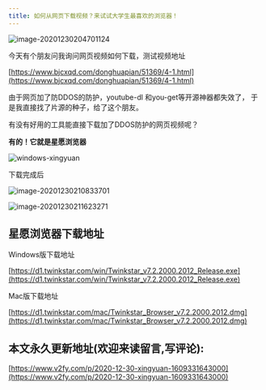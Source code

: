 ```yaml
---
title: 如何从网页下载视频？来试试大学生最喜欢的浏览器！
---
```






![image-20201230204701124](https://www.v2fy.com/asset/0i/jikemiji/jikemiji-md/2020-12-30-xingyuan-1609331643000.assets/image-20201230204701124.png)



今天有个朋友问我询问网页视频如何下载，测试视频地址

 [https://www.bjcxqd.com/donghuapian/51369/4-1.html](https://www.bjcxqd.com/donghuapian/51369/4-1.html)

由于网页加了防DDOS的防护，youtube-dl 和you-get等开源神器都失效了， 于是我直接找了片源的种子，给了这个朋友。



有没有好用的工具能直接下载加了DDOS防护的网页视频呢？

**有的！它就是星愿浏览器**



![windows-xingyuan](https://www.v2fy.com/asset/0i/jikemiji/jikemiji-md/2020-12-30-xingyuan-1609331643000.assets/windows-xingyuan.gif)





下载完成后



![image-20201230210833701](https://www.v2fy.com/asset/0i/jikemiji/jikemiji-md/2020-12-30-xingyuan-1609331643000.assets/image-20201230210833701.png)

![image-20201230211623271](https://www.v2fy.com/asset/0i/jikemiji/jikemiji-md/2020-12-30-xingyuan-1609331643000.assets/image-20201230211623271.png)



## 星愿浏览器下载地址



Windows版下载地址  



[https://d1.twinkstar.com/win/Twinkstar_v7.2.2000.2012_Release.exe](https://d1.twinkstar.com/win/Twinkstar_v7.2.2000.2012_Release.exe)



Mac版下载地址  

[https://d1.twinkstar.com/mac/Twinkstar_Browser_v7.2.2000.2012.dmg](https://d1.twinkstar.com/mac/Twinkstar_Browser_v7.2.2000.2012.dmg)



## 本文永久更新地址(欢迎来读留言,写评论):

[https://www.v2fy.com/p/2020-12-30-xingyuan-1609331643000](https://www.v2fy.com/p/2020-12-30-xingyuan-1609331643000)